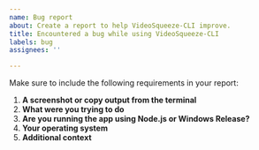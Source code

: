 ```yaml
---
name: Bug report
about: Create a report to help VideoSqueeze-CLI improve.
title: Encountered a bug while using VideoSqueeze-CLI
labels: bug
assignees: ''

---
```


Make sure to include the following requirements in your report:
1. **A screenshot or copy output from the terminal**
2. **What were you trying to do**
3. **Are you running the app using Node.js or Windows Release?**
4. **Your operating system**
5. **Additional context**
